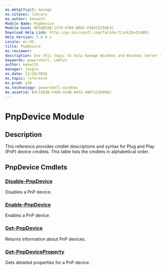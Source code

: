 ```yaml
---
ms.mktglfcycl: manage
ms.sitesec: library
ms.author: kenwith
Module Name: PnpDevice
Module Guid: AD34BC8B-1CF8-47D8-BD82-F681C5358E1C
Download Help Link: http://go.microsoft.com/fwlink/?LinkID=524801
Help Version: 5.0.0.1
Locale: en-US
title: PnpDevice
ms.reviewer:
description: Use this topic to help manage Windows and Windows Server technologies with Windows PowerShell.
keywords: powershell, cmdlet
author: kenwith
manager: jasgro
ms.date: 12/20/2016
ms.topic: reference
ms.prod: w10
ms.technology: powershell-windows
ms.assetid: B3C31B30-F4D8-414B-8433-4AD7152699A2
---
```


# PnpDevice Module
## Description
This reference provides cmdlet descriptions and syntax for Plug and Play (PnP) device cmdlets. This table lists the cmdlets in alphabetical order.

## PnpDevice Cmdlets
### [Disable-PnpDevice](./Disable-PnpDevice.md)
Disables a PnP device.

### [Enable-PnpDevice](./Enable-PnpDevice.md)
Enables a PnP device.

### [Get-PnpDevice](./Get-PnpDevice.md)
Returns information about PnP devices.

### [Get-PnpDeviceProperty](./Get-PnpDeviceProperty.md)
Gets detailed properties for a PnP device.


